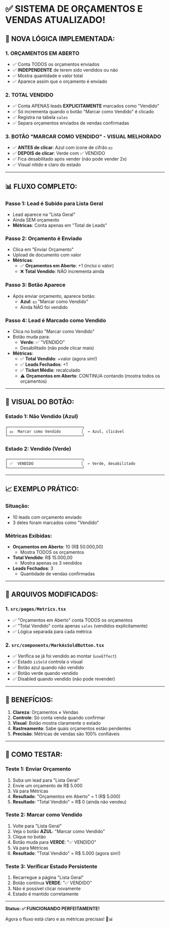 # ✅ SISTEMA DE ORÇAMENTOS E VENDAS ATUALIZADO!

## 🎯 **NOVA LÓGICA IMPLEMENTADA:**

### 1. **ORÇAMENTOS EM ABERTO**
   - ✅ Conta TODOS os orçamentos enviados
   - ✅ **INDEPENDENTE** de terem sido vendidos ou não
   - ✅ Mostra quantidade e valor total
   - ✅ Aparece assim que o orçamento é enviado

### 2. **TOTAL VENDIDO**
   - ✅ Conta APENAS leads **EXPLICITAMENTE** marcados como "Vendido"
   - ✅ Só incrementa quando o botão "Marcar como Vendido" é clicado
   - ✅ Registra na tabela `sales`
   - ✅ Separa orçamentos enviados de vendas confirmadas

### 3. **BOTÃO "MARCAR COMO VENDIDO" - VISUAL MELHORADO**
   - ✅ **ANTES de clicar**: Azul com ícone de cifrão 💵
   - ✅ **DEPOIS de clicar**: Verde com ✅ VENDIDO
   - ✅ Fica desabilitado após vender (não pode vender 2x)
   - ✅ Visual nítido e claro do estado

---

## 📊 **FLUXO COMPLETO:**

### Passo 1: Lead é Subido para Lista Geral
- Lead aparece na "Lista Geral"
- Ainda SEM orçamento
- **Métricas**: Conta apenas em "Total de Leads"

### Passo 2: Orçamento é Enviado
- Clica em "Enviar Orçamento"
- Upload de documento com valor
- **Métricas**: 
  - ✅ **Orçamentos em Aberto**: +1 (inclui o valor)
  - ❌ **Total Vendido**: NÃO incrementa ainda

### Passo 3: Botão Aparece
- Após enviar orçamento, aparece botão:
  - **Azul**: 💵 "Marcar como Vendido"
  - Ainda NÃO foi vendido

### Passo 4: Lead é Marcado como Vendido
- Clica no botão "Marcar como Vendido"
- Botão muda para:
  - **Verde**: ✅ "VENDIDO"
  - Desabilitado (não pode clicar mais)
- **Métricas**:
  - ✅ **Total Vendido**: +valor (agora sim!)
  - ✅ **Leads Fechados**: +1
  - ✅ **Ticket Médio**: recalculado
  - ⚠️ **Orçamentos em Aberto**: CONTINUA contando (mostra todos os orçamentos)

---

## 🎨 **VISUAL DO BOTÃO:**

### Estado 1: Não Vendido (Azul)
```
┌─────────────────────────────────┐
│ 💵  Marcar como Vendido         │  ← Azul, clicável
└─────────────────────────────────┘
```

### Estado 2: Vendido (Verde)
```
┌─────────────────────────────────┐
│ ✅  VENDIDO                     │  ← Verde, desabilitado
└─────────────────────────────────┘
```

---

## 📈 **EXEMPLO PRÁTICO:**

### Situação:
- 10 leads com orçamento enviado
- 3 deles foram marcados como "Vendido"

### Métricas Exibidas:
- **Orçamentos em Aberto**: 10 (R$ 50.000,00)
  - Mostra TODOS os orçamentos
- **Total Vendido**: R$ 15.000,00
  - Mostra apenas os 3 vendidos
- **Leads Fechados**: 3
  - Quantidade de vendas confirmadas

---

## 🔧 **ARQUIVOS MODIFICADOS:**

### 1. `src/pages/Metrics.tsx`
- ✅ "Orçamentos em Aberto" conta TODOS os orçamentos
- ✅ "Total Vendido" conta apenas `sales` (vendidos explicitamente)
- ✅ Lógica separada para cada métrica

### 2. `src/components/MarkAsSoldButton.tsx`
- ✅ Verifica se já foi vendido ao montar (`useEffect`)
- ✅ Estado `isSold` controla o visual
- ✅ Botão azul quando não vendido
- ✅ Botão verde quando vendido
- ✅ Disabled quando vendido (não pode revender)

---

## 🎯 **BENEFÍCIOS:**

1. **Clareza**: Orçamentos ≠ Vendas
2. **Controle**: Só conta venda quando confirmar
3. **Visual**: Botão mostra claramente o estado
4. **Rastreamento**: Sabe quais orçamentos estão pendentes
5. **Precisão**: Métricas de vendas são 100% confiáveis

---

## 🧪 **COMO TESTAR:**

### Teste 1: Enviar Orçamento
1. Suba um lead para "Lista Geral"
2. Envie um orçamento de R$ 5.000
3. Vá para Métricas
4. **Resultado**: "Orçamentos em Aberto" = 1 (R$ 5.000)
5. **Resultado**: "Total Vendido" = R$ 0 (ainda não vendeu)

### Teste 2: Marcar como Vendido
1. Volte para "Lista Geral"
2. Veja o botão **AZUL**: "Marcar como Vendido"
3. Clique no botão
4. Botão muda para **VERDE**: "✅ VENDIDO"
5. Vá para Métricas
6. **Resultado**: "Total Vendido" = R$ 5.000 (agora sim!)

### Teste 3: Verificar Estado Persistente
1. Recarregue a página "Lista Geral"
2. Botão continua **VERDE**: "✅ VENDIDO"
3. Não é possível clicar novamente
4. Estado é mantido corretamente

---

**Status: ✅ FUNCIONANDO PERFEITAMENTE!**

Agora o fluxo está claro e as métricas precisas! 🎉📊
